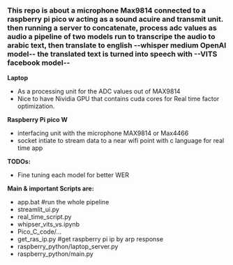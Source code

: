 <h3>This repo is about a microphone Max9814 connected to a raspberry pi pico w acting as a sound acuire and 
transmit unit.
then running a server to concatenate, process adc values as audio
a pipeline of two models run to transcripe the audio to arabic text, then 
translate to english --whisper medium OpenAI model--
the translated text is turned into speech with --VITS facebook model--</h3>

**Laptop**
<ul><li>As a processing unit for the ADC values out of MAX9814</li>
<li>Nice to have Nividia GPU that contains cuda cores for Real time factor optimization.</li>
</ul>

**Raspberry Pi pico W**
<ul>
  <li>
interfacing unit with the microphone MAX9814 or Max4466
  </li>
  <li>
socket intiate to stream data to a near wifi point with c language for real time app
</li>
</ul>

**TODOs:**
<ul>
  <li>
    Fine tuning each model for better WER
  </li>
</ul>

**Main & important Scripts are:**
<ul>
  <li>
  app.bat   #run the whole pipeline
  </li>
  <li>
  streamlit_ui.py 
  </li>
  <li>
  real_time_script.py 
  </li>
  <li>
  whipser_vits_vs.ipynb
  </li>
  <li>
  Pico_C_code/...
  </li>
  <li>
  get_ras_ip.py #get raspberry pi ip by arp response
  </li>
  <li>
  raspberry_python/laptop_server.py
  </li>
  <li>
  raspberry_python/main.py
  </li>
</ul>
